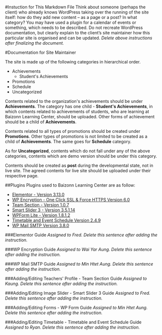 #Instuction for This Markdown File
Think about someone (perhaps the client) who already knows WordPress taking over the running of the site itself: how do they add new content – as a page or a post? In what category? You may have used a plugin for a calendar of events or something, which needs to be described. Do not recreate WordPress documentation, but clearly explain to the client’s site maintainer how this particular site is organised and can be updated.
_Delete above instructions after finalizing the document._

#Documentation for Site Maintainer

The site is made up of the following categories in hierarchical order.
- Achievements
  - Student's Achievements
- Promotions
- Schedule
- Uncategorized

Contents related to the organization's achievements should be under **Achievements**. The category has one child - **Student's Achievements**, in which contents related to achievements of students, who are learning at Baizonn Learning Center, should be uploaded. Other forms of achievement should be a child of **Achievements**.

Contents related to all types of promotions should be created under **Promotions**. Other types of promotions is not limited to be created as a child of **Achievements**. The same goes for **Schedule** category. 

As for **Uncategorized**, contents which do not fall under any of the above categories, contents which are demo version should be under this category. 

Contents should be created as **post** during the developmental state, not in live site. The agreed contents for live site should be uploaded under their respective page.

##Plugins
Plugins used to Baizonn Learning Center are as follow:
- [Elementor - Version 3.13.0](https://wordpress.com/plugins/elementor)
- [WP Encryption - One Click SSL & Force HTTPS Version 6.0](https://wordpress.org/plugins/wp-letsencrypt-ssl/)
- [Team Section - Version 1.0.7](https://wordpress.org/plugins/team-section/)
- [Smart Slider 3 - Version 3.5.1.14](https://wordpress.org/plugins/smart-slider-3/)
- [WPForm Lite - Version 1.8.1.2](https://wordpress.org/plugins/wpforms-lite/)
- [Timetable and Event Schedule Version 2.4.9](https://wordpress.org/plugins/mp-timetable/)
- [WP Mail SMTP Version 3.8.0](https://wordpress.org/plugins/wp-mail-smtp/)

###Elementor Guide
_Assigned to Fred. Delete this sentence after adding the instruction._

###WP Encryption Guide
_Assigned to Wai Yar Aung. Delete this sentence after adding the instruction._

###WP Mail SMTP Guide
_Assigned to Min Htet Aung. Delete this sentence after adding the instruction._

###Adding/Editing Teachers' Profile - Team Section Guide
_Assigned to Kaung. Delete this sentence after adding the instruction._

###Adding/Editing Image Slider - Smart Slider 3 Guide
_Assigned to Fred. Delete this sentence after adding the instruction._

###Adding/Editing Forms - WP Form Guide
_Assigned to Min Htet Aung. Delete this sentence after adding the instruction._

###Adding/Editing Timetable - Timetable and Event Schedule Guide
_Assigned to Ryan. Delete this sentence after adding the instruction._
